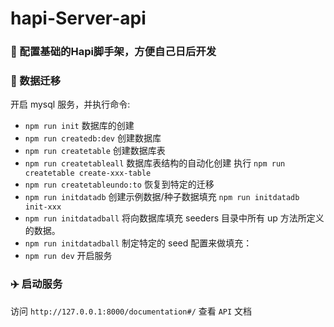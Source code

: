 # hapi-Server-api
### 📖 配置基础的Hapi脚手架，方便自己日后开发

### 📖 数据迁移

开启 mysql 服务，并执行命令:
- `npm run init`  数据库的创建
- `npm run createdb:dev` 创建数据库
- `npm run createtable` 创建数据库表
- `npm run createtableall` 数据库表结构的自动化创建  执行 `npm run createtable create-xxx-table` 
- `npm run createtableundo:to` 恢复到特定的迁移
- `npm run initdatadb` 创建示例数据/种子数据填充  `npm run initdatadb init-xxx `
- `npm run initdatadball` 将向数据库填充 seeders 目录中所有 up 方法所定义的数据。
- `npm run initdatadball` 制定特定的 seed 配置来做填充：
- `npm run dev` 开启服务

### ✈️ 启动服务

访问 `http://127.0.0.1:8000/documentation#/` 查看 `API` 文档
